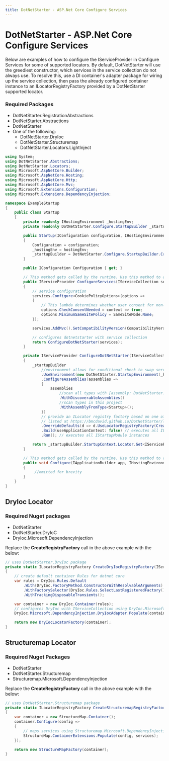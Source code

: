 ```yaml
---
title: DotNetStarter - ASP.Net Core Configure Services
---
```

# DotNetStarter - ASP.Net Core Configure Services

Below are examples of how to configure the IServiceProvider in Configure Services for some of supported locators. By default, DotNetStarter will use the greediest constructor, which services in the service collection do not always use. To resolve this, use a DI container's adapter package for wiring up the service collection, then pass the already configured container instance to an ILocatorRegistryFactory provided by a DotNetStarter supported locator. 

### Required Packages

* DotNetStarter.RegistrationAbstractions
* DotNetStarter.Abstractions
* DotNetStarter
* One of the following:
  * DotNetStarter.DryIoc
  * DotNetStarter.Structuremap
  * DotNetStarter.Locators.LightInject

```cs
using System;
using DotNetStarter.Abstractions;
using DotNetStarter.Locators;
using Microsoft.AspNetCore.Builder;
using Microsoft.AspNetCore.Hosting;
using Microsoft.AspNetCore.Http;
using Microsoft.AspNetCore.Mvc;
using Microsoft.Extensions.Configuration;
using Microsoft.Extensions.DependencyInjection;

namespace ExampleStartup
{
    public class Startup
    {
        private readonly IHostingEnvironment _hostingEnv;
        private readonly DotNetStarter.Configure.StartupBuilder _startupBuilder;

        public Startup(IConfiguration configuration, IHostingEnvironment hostingEnv)
        {
            Configuration = configuration;
            _hostingEnv = hostingEnv;
            _startupBuilder = DotNetStarter.Configure.StartupBuilder.Create();
        }

        public IConfiguration Configuration { get; }

        // This method gets called by the runtime. Use this method to add services to the container.
        public IServiceProvider ConfigureServices(IServiceCollection services)
        {
            // service configuration
            services.Configure<CookiePolicyOptions>(options =>
            {
                // This lambda determines whether user consent for non-essential cookies is needed for a given request.
                options.CheckConsentNeeded = context => true;
                options.MinimumSameSitePolicy = SameSiteMode.None;
            });

            services.AddMvc().SetCompatibilityVersion(CompatibilityVersion.Version_2_1);

            // configures dotnetstarter with service collection
            return ConfigureDotNetStarter(services);
        }

        private IServiceProvider ConfigureDotNetStarter(IServiceCollection services)
        {
            _startupBuilder
                //environment allows for conditional check to swap services, perform tasks only in production, etc
                .UseEnvironment(new DotNetStarter.StartupEnvironment(_hostingEnv.EnvironmentName, _hostingEnv.ContentRootPath))
                .ConfigureAssemblies(assemblies =>
                {
                    assemblies
                        //scan all types with [assembly: DotNetStarter.Abstractions.DiscoverableAssembly]
                        .WithDiscoverableAssemblies()
                        //scan types in this project
                        .WithAssemblyFromType<Startup>();
                })
                // provide an ILocator registry factory based on one of the support ILocator packages
                // listed at https://bmcdavid.github.io/DotNetStarter/locators.html
                .OverrideDefaults(d => d.UseLocatorRegistryFactory(CreateRegistryFactory(services)))
                .Build(useApplicationContext: false) // executes all ILocatorConfigure instances
                .Run(); // executes all IStartupModule instances

            return _startupBuilder.StartupContext.Locator.Get<IServiceProvider>();
        }    

        // This method gets called by the runtime. Use this method to configure the HTTP request pipeline.
        public void Configure(IApplicationBuilder app, IHostingEnvironment env)
        {
             //omitted for brevity
        }
    }
}
```

## DryIoc Locator

### Required Nuget packages

* DotNetStarter
* DotNetStarter.DryIoC
* DryIoc.Microsoft.DependencyInjection

Replace the **CreateRegistryFactory** call in the above example with the below:

```cs
// uses DotNetStarter.DryIoc package
private static ILocatorRegistryFactory CreateDryIocRegistryFactory(IServiceCollection services)
{
    // create default container Rules for dotnet core
    var rules = DryIoc.Rules.Default
        .With(DryIoc.FactoryMethod.ConstructorWithResolvableArguments)
        .WithFactorySelector(DryIoc.Rules.SelectLastRegisteredFactory())
        .WithTrackingDisposableTransients();

    var container = new DryIoc.Container(rules);
    // configures DryIoc with IServiceCollection using DryIoc.Microsoft.DependencyInjection
    DryIoc.Microsoft.DependencyInjection.DryIocAdapter.Populate(container, services);

    return new DryIocLocatorFactory(container);
}    
```

## Structuremap Locator

### Required Nuget Packages
* DotNetStarter
* DotNetStarter.Structuremap
* Structuremap.Microsoft.DependencyInjection

Replace the **CreateRegistryFactory** call in the above example with the below:

```cs
// uses DotNetStarter.Structuremap package
private static ILocatorRegistryFactory CreateStructuremapRegistryFactory(IServiceCollection services)
{
    var container = new StructureMap.Container();
    container.Configure(config =>
    {
        // maps services using Structuremap.Microsoft.DependencyInjection
        StructureMap.ContainerExtensions.Populate(config, services);
    });

    return new StructureMapFactory(container);
}
```
